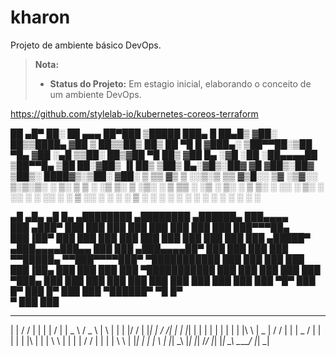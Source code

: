 # kharon
Projeto de ambiente básico DevOps.

> **Nota:**
> - **Status do Projeto:** Em estagio inicial, elaborando o conceito de um ambiente DevOps.
>

https://github.com/stylelab-io/kubernetes-coreos-terraform

 ██ ▄█▀ ██░ ██  ▄▄▄       ██▀███   ▒█████   ███▄    █ 
 ██▄█▒ ▓██░ ██▒▒████▄    ▓██ ▒ ██▒▒██▒  ██▒ ██ ▀█   █ 
▓███▄░ ▒██▀▀██░▒██  ▀█▄  ▓██ ░▄█ ▒▒██░  ██▒▓██  ▀█ ██▒
▓██ █▄ ░▓█ ░██ ░██▄▄▄▄██ ▒██▀▀█▄  ▒██   ██░▓██▒  ▐▌██▒
▒██▒ █▄░▓█▒░██▓ ▓█   ▓██▒░██▓ ▒██▒░ ████▓▒░▒██░   ▓██░
▒ ▒▒ ▓▒ ▒ ░░▒░▒ ▒▒   ▓▒█░░ ▒▓ ░▒▓░░ ▒░▒░▒░ ░ ▒░   ▒ ▒ 
░ ░▒ ▒░ ▒ ░▒░ ░  ▒   ▒▒ ░  ░▒ ░ ▒░  ░ ▒ ▒░ ░ ░░   ░ ▒░
░ ░░ ░  ░  ░░ ░  ░   ▒     ░░   ░ ░ ░ ░ ▒     ░   ░ ░ 
░  ░    ░  ░  ░      ░  ░   ░         ░ ░           ░ 
                                                      


   ▄█   ▄█▄    ▄█    █▄       ▄████████    ▄████████  ▄██████▄  ███▄▄▄▄   
  ███ ▄███▀   ███    ███     ███    ███   ███    ███ ███    ███ ███▀▀▀██▄ 
  ███▐██▀     ███    ███     ███    ███   ███    ███ ███    ███ ███   ███ 
 ▄█████▀     ▄███▄▄▄▄███▄▄   ███    ███  ▄███▄▄▄▄██▀ ███    ███ ███   ███ 
▀▀█████▄    ▀▀███▀▀▀▀███▀  ▀███████████              ███    ███ ███   ███ 
  ███▐██▄     ███    ███     ███    ███ ▀███████████ ███    ███ ███   ███ 
  ███ ▀███▄   ███    ███     ███    ███   ███    ███ ███    ███ ███   ███ 
  ███   ▀█▀   ███    █▀      ███    █▀    ███    ███  ▀██████▀   ▀█   █▀  
  ▀                                       ███    ███                      


 _   _    _   _       ___   _____    _____   __   _  
| | / /  | | | |     /   | |  _  \  /  _  \ |  \ | | 
| |/ /   | |_| |    / /| | | |_| |  | | | | |   \| | 
| |\ \   |  _  |   / / | | |  _  /  | | | | | |\   | 
| | \ \  | | | |  / /  | | | | \ \  | |_| | | | \  | 
|_|  \_\ |_| |_| /_/   |_| |_|  \_\ \_____/ |_|  \_| 
